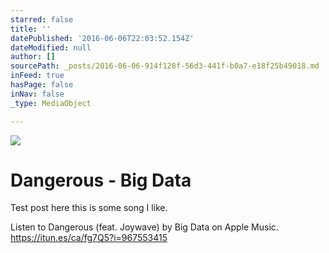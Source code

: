 ```yaml
---
starred: false
title: ''
datePublished: '2016-06-06T22:03:52.154Z'
dateModified: null
author: []
sourcePath: _posts/2016-06-06-914f128f-56d3-441f-b0a7-e18f25b49018.md
inFeed: true
hasPage: false
inNav: false
_type: MediaObject

---
```

![](https://the-grid-user-content.s3-us-west-2.amazonaws.com/a8a8ee68-24b1-4a88-abc8-a267c3622691.jpg)

# Dangerous - Big Data

Test post here this is some song I like. 

Listen to Dangerous (feat. Joywave) by Big Data on Apple Music. https://itun.es/ca/fg7Q5?i=967553415